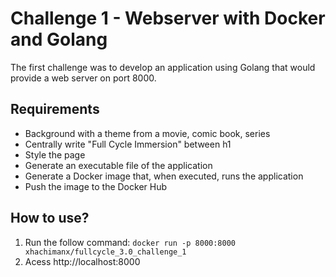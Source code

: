 # Challenge 1 - Webserver with Docker and Golang

The first challenge was to develop an application using Golang that would provide a web server on port 8000.

## Requirements
- Background with a theme from a movie, comic book, series
- Centrally write "Full Cycle Immersion" between h1
- Style the page
- Generate an executable file of the application
- Generate a Docker image that, when executed, runs the application
- Push the image to the Docker Hub

## How to use?
1. Run the follow command: `docker run -p 8000:8000 xhachimanx/fullcycle_3.0_challenge_1`
2. Acess http://localhost:8000
